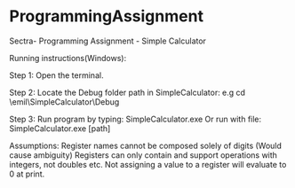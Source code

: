# ProgrammingAssignment
Sectra- Programming Assignment - Simple Calculator


Running instructions(Windows):

Step 1: Open the terminal.

Step 2: Locate the Debug folder path in SimpleCalculator:
e.g cd \emil\SimpleCalculator\Debug

Step 3: Run program by typing: SimpleCalculator.exe
Or run with file: SimpleCalculator.exe [path]


Assumptions:
Register names cannot be composed solely of digits (Would cause ambiguity)
Registers can only contain and support operations with integers, not doubles etc.
Not assigning a value to a register will evaluate to 0 at print.
